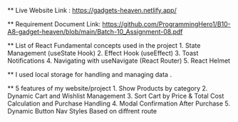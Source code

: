 
** Live Website Link : https://gadgets-heaven.netlify.app/

** Requirement Document Link: https://github.com/ProgrammingHero1/B10-A8-gadget-heaven/blob/main/Batch-10_Assignment-08.pdf

** List of React Fundamental concepts used in the project 1. State Management (useState Hook) 2. Effect Hook (useEffect) 3. Toast Notifications 4. Navigating with useNavigate (React Router) 5. React Helmet

** I used local storage for handling and managing data .

** 5 features of my website/project 1. Show Products by category 2. Dynamic Cart and Wishlist Management 3. Sort Cart by Price & Total Cost Calculation and Purchase Handling 4. Modal Confirmation After Purchase 5. Dynamic Button Nav Styles Based on diffrent route
